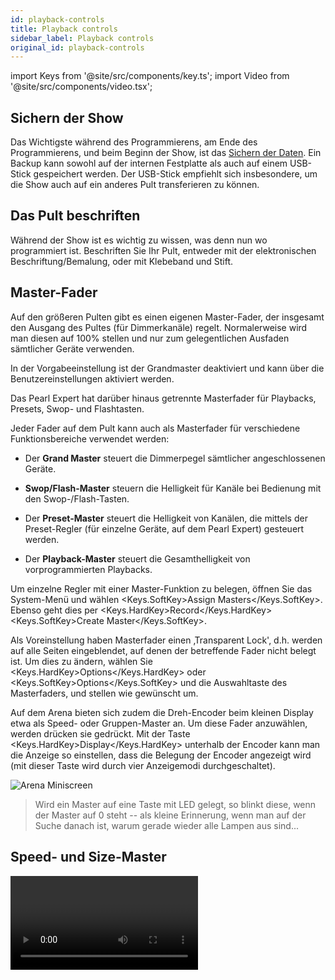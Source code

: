```yaml
---
id: playback-controls
title: Playback controls
sidebar_label: Playback controls
original_id: playback-controls
---
```


import Keys from '@site/src/components/key.ts';
import Video from '@site/src/components/video.tsx';

Sichern der Show
----------------

Das Wichtigste während des Programmierens, am Ende des Programmierens,
und beim Beginn der Show, ist das [Sichern der Daten](../titan-basics/loading-and-saving-shows.md#die-show-speichern). 
Ein Backup kann sowohl auf der internen Festplatte als auch auf einem 
USB-Stick gespeichert werden. Der USB-Stick empfiehlt sich
insbesondere, um die Show auch auf ein anderes Pult transferieren zu
können.

Das Pult beschriften
--------------------

Während der Show ist es wichtig zu wissen, was denn nun wo programmiert
ist. Beschriften Sie Ihr Pult, entweder mit der elektronischen
Beschriftung/Bemalung, oder mit Klebeband und Stift.

Master-Fader
------------

Auf den größeren Pulten gibt es einen eigenen Master-Fader, der
insgesamt den Ausgang des Pultes (für Dimmerkanäle) regelt.
Normalerweise wird man diesen auf 100% stellen und nur zum
gelegentlichen Ausfaden sämtlicher Geräte verwenden.

In der Vorgabeeinstellung ist der Grandmaster deaktiviert und kann über
die Benutzereinstellungen aktiviert werden.

Das Pearl Expert hat darüber hinaus getrennte Masterfader für Playbacks,
Presets, Swop- und Flashtasten.

Jeder Fader auf dem Pult kann auch als Masterfader für verschiedene
Funktionsbereiche verwendet werden:

-   Der <strong>Grand Master</strong> steuert die Dimmerpegel sämtlicher angeschlossenen
    Geräte.

-   <strong>Swop/Flash-Master</strong> steuern die Helligkeit für Kanäle bei Bedienung
    mit den Swop-/Flash-Tasten.

-   Der <strong>Preset-Master</strong> steuert die Helligkeit von Kanälen, die mittels
    der Preset-Regler (für einzelne Geräte, auf dem Pearl Expert)
    gesteuert werden.

-   Der <strong>Playback-Master</strong> steuert die Gesamthelligkeit von
    vorprogrammierten Playbacks.

Um einzelne Regler mit einer Master-Funktion zu belegen, öffnen
Sie das System-Menü und wählen <Keys.SoftKey>Assign Masters</Keys.SoftKey>. Ebenso geht
dies per <Keys.HardKey>Record</Keys.HardKey> <Keys.SoftKey>Create Master</Keys.SoftKey>.

Als Voreinstellung haben Masterfader einen ‚Transparent Lock', d.h.
werden auf alle Seiten eingeblendet, auf denen der betreffende Fader
nicht belegt ist. Um dies zu ändern, wählen Sie <Keys.HardKey>Options</Keys.HardKey> oder <Keys.SoftKey>Options</Keys.SoftKey>
und die Auswahltaste des Masterfaders, und stellen wie gewünscht um.

Auf dem Arena bieten sich zudem die Dreh-Encoder beim kleinen Display
etwa als Speed- oder Gruppen-Master an. Um diese Fader anzuwählen,
werden drücken sie gedrückt. Mit der Taste <Keys.HardKey>Display</Keys.HardKey> unterhalb der
Encoder kann man die Anzeige so einstellen, dass die Belegung der
Encoder angezeigt wird (mit dieser Taste wird durch vier Anzeigemodi 
durchgeschaltet).

![Arena Miniscreen](/docs/images/Arena-Miniscreen.png)

>  Wird ein Master auf eine Taste mit LED gelegt, so blinkt diese, wenn der Master auf 0 steht -- als kleine Erinnerung, wenn man auf der Suche danach ist, warum gerade wieder alle Lampen aus sind...

Speed- und Size-Master
----------------------

<Video videoId="e5rQAmTCfs0" title="Speed and Size Masters" />

Die einzelnen Playbacks lassen sich verschiedenen **Speed- und
Size-Masterreglern** zuweisen; damit kann man das Tempo und die Größe von
enthaltenen Shapes und Effekten zentral steuern, oder - im Fall von
Chasern - direkt das Chase-Tempo beeinflussen.

Zur Verfügung stehen zwölf unterschiedliche Speedmaster (4 x Speed, 8 x
BPM) sowie vier Size-Master. So kann man z.B. eined Ratemaster für
Positions-Shapes und einen anderen für Dimmershapes verwenden.

Zum Zuweisen eines Playbacks zu einem Speed- oder Size-Master drücken
Sie <Keys.HardKey>Options</Keys.HardKey> oder <Keys.SoftKey>Options</Keys.SoftKey>, wählen das jeweilige Playback (blaue Taste
oder Schaltfläche), und drücken dann <Keys.SoftKey>Effects</Keys.SoftKey> und <Keys.SoftKey>Speed Source</Keys.SoftKey>
bzw. <Keys.SoftKey>Size Source</Keys.SoftKey>. Folgende Optionen sind verfügbar:

-   Free Run (keine Steuerung über Speed-Master -- Effekte laufen so
    schnell wie programmiert)

-   BPM 1-8 (das lokal eingestellte Tempo wird durch das Master-Tempo
    komplett überschrieben)

-   Rate 1-4 (das lokal eingestellte Tempo wird durch den Master
    proportional vergrößert/verringert)

-   LocalClock (Steuerung per Tap Tempo, das ggf. per Tastenprofil auf
    einen Button gelegt werden muss)

Ferner gibt es einen <strong>Rate Grand Master</strong>, der alle Chaser und Effekte 
proportional beeinflusst unabhängig davon, ob diese einem Rate- oder BPM-Master
zugewiesen sind.

Um die Speed- bzw. Size-Master verwenden zu können, müssen diese auch
jeweils auf einen Fader gelegt werden:

1.	Drücken Sie <Keys.HardKey>Record</Keys.HardKey>.

2. 	Drücken Sie <Keys.SoftKey>Create Master</Keys.SoftKey>. 

3.	Wählen Sie mit den Menütasten den gewünschten Master.

4.	Drücken Sie die <strong>Auswahltaste</strong> des Faders, auf den Sie die Masterfunktion
	legen wollen.

-	Beim Pearl Expert und beim Tiger Touch 1 drücken Sie <Keys.HardKey>Avo</Keys.HardKey> und <Keys.HardKey>Disk</Keys.HardKey>,
	um das System-Menü zu öffnen, und wählen dort <Keys.SoftKey> Assign Masters</Keys.SoftKey>.

-	Für Speedmaster stehen auch gesonderte Tastenprofile zur Verfügung; 
	BPM-Master haben als Vorgabewert die Takt-Taste (Tap Tempo).

Speed- und Size-Master können verschiedene Skalen (Wertebereiche) haben:
0-100%, 0-200% etc. So kann man z.B. mit der Skala 0-200% den Master auf
Mittelstellung bringen (100%) und davon ausgehend die beeinflussten
Effekte größer/schneller oder langsamer/kleiner machen. Die Skala wählt
man mit den <Keys.HardKey>Options</Keys.HardKey> oder <Keys.SoftKey>Options</Keys.SoftKey> des Masterreglers.

### Optionen für BPM-Master

Für BPM-Master lassen sich Faktoren/Teiler einstellen, die bestimmen,
wie das getappte Tempo auf die BPM-Rate konvertiert wird. Um dieses
Verhältnis zu ändern, drücken Sie <Keys.HardKey>Options</Keys.HardKey> oder <Keys.SoftKey>Playback Options</Keys.SoftKey> 
und wählen den Masterregler aus, den Sie ändern möchten.

Normalerweise liegt die BPM-Rate auf dem Fader, eine der Tasten dient
als Tap-Taste, und man kann die BPM-Rate numerisch eingeben und per
blauer Select-Taste anwenden.

BPM-Master, Fader steuert BPM:
![BPM Master on playback](/docs/images/BPM-Master-on-playback.png)   

Mit der Option <Keys.SoftKey>BPM On Fader</Keys.SoftKey>/<Keys.SoftKey>Multiplier on Fader</Keys.SoftKey> steuert der
Fader alternativ den Faktor/Teiler, und die BPM-Rate wird nur per Tap
eingestellt. 

BPM-Master, Fader steuert Teiler/Faktor:
![BPM Master multiplier on fader](/docs/images/BPM-Master-multiplier-on-fader.png)

Mit <Keys.SoftKey>Multiplier Scale</Keys.SoftKey> wird der Faderbereich für den Faktor/Teiler
eingestellt (von x2\~/2 bis x32\~/32).

Mit <Keys.SoftKey>Keep Multiplier On Tap</Keys.SoftKey>/<Keys.SoftKey>Reset Multiplier On Tap</Keys.SoftKey> lässt sich
einstellen, dass beim erneuten Tappen der Faktor/Teiler wieder auf x1
zurückgesetzt wird.

Im Bereich 'Times' (Zeiten) der Benutzereinstellungen gibt es die Option
"Compensate for Rate Grand Master": dies wird wirksam, sofern der Rate
Grand Master aktiviert und auf weniger als 100% gestellt ist. Ist nun
die Option aktiv und wird ein Tempo getappt, so wird genau dieses Tempo
live übernommen und nicht durch den reduzierten Grand Master verringert.
Ist die Option dagegen deaktiviert, so wird ein getapptes Tempo durch
den Rate Grand Master beeinflusst.

### Master mit den Encodern steuern

Es ist möglich, die Encoder mit Intensity-, Size-, Rate- und BPM-Mastern
zu verbinden (connecten). Drücken Sie <Keys.HardKey>Cue</Keys.HardKey> (bzw. <Keys.HardKey>Connect</Keys.HardKey>), gefolgt
von dem betreffenden Master, so lässt sich dieser mit dem Encoder sehr 
präzise steuern. Bei BPM-Mastern kann man außerdem noch den "Edge Sync" 
(zum genauen Abgleich auf den Beat) mit den Encodern einstellen.

Auch hierbei kann man die Werte durch Klicken im Attribut-Bereich des
Displays verändern. Ebenso steht mit den <Keys.HardKey>@</Keys.HardKey>-Tasten bei den Encodern das
@-Menü zur Verfügung, mit dem man den gewünschten Wert numerisch
eingeben oder mit <Keys.SoftKey>Release</Keys.SoftKey> wieder auf den vorher eingestellten Wert
zurücksetzen kann.

>   Mittels [Tastenprofilen (Key Profiles)](../system-settings/key-profiles.md)
	kann man eine der Tasten als 'Connect' zum Verbinden mit der Steuerung
    definieren.

Playback-Gruppen
----------------

Playbacks können in Gruppen zusammengefasst werden. Dies ist sinnvoll,
wenn von mehreren Playbacks immer nur eins als aktiv angezeigt werden
soll; wird ein anderes Playback in dieser Gruppe gestartet, werden alle
anderen deaktiviert. Damit wird vor allem das spontane Showfahren mit
den Executor-Buttons deutlich vereinfacht.

Details dazu siehe [Playback Groups](../cues/playback-groups.md).

Gruppenmaster
-------------

Jeder Gruppe von Geräten kann ein Fader als Masterregler zugewiesen
werden, der dann die Helligkeit aller Geräte in der Gruppe beeinflusst.
Dazu ist ganz einfach die Gruppe auf einen Speicherplatz mit Fader zu
speichern (oder mit <Keys.HardKey>Move</Keys.HardKey> dorthin zu verschieben).

Die blaue Taste des Faders dient dann als Auswahltaste für die Gruppe;
hält man sie gedrückt, kann man mittels der Menütasten Geräte nach
verschiedenen Mustern auswählen.

Mittels <Keys.HardKey>Options</Keys.HardKey> oder <Keys.SoftKey>Options</Keys.SoftKey>, gefolgt von der entsprechenden
Playback-Auswahltaste, kann man die genaue Arbeitsweise des
Gruppenmasters wählen:

-   <strong>Scale master</strong> (proportionale Steuerung). Dabei kann der Bereich auf
    100%, 200%, 400%, 600% oder 1000% eingestellt werden. Damit lassen
    sich also auch größere Werte als gerade mit den Playbacks
    eingestellt erzielen.

-   <strong>HTP</strong> (überschreibt den Pegel falls höher)

-   <strong>Limit</strong> (absolutes Limit)

-   <strong>Take Over</strong> (wenn mit dem Master die aktuellen Dimmerwerte getroffen
    werden, werden die Geräte in den Programmierspeicher übernommen)

-   <strong>Disabled</strong> (Master ist deaktiviert)

Gibt es einen Bildschirmbereich für den als Gruppenmaster definierten
Fader, so werden dort der aktuelle Wert und die Arbeitsweise angezeigt.

![Group Master](/docs/images/Group-Master.png)

Wird ein Gruppenmaster deaktiviert oder auf einen Speicherplatz ohne
Fader verschoben, so wird der aktuelle Wert 'eingefroren'. Zum
Reaktivieren verschieben Sie den Master zurück auf einen Fader.

Mittels [Tastenprofilen (Key Profiles)](../system-settings/key-profiles.md) 
 kann man den Tasten eines Gruppenmasters verschiedene Funktionen zuweisen:

-   Flash Fixtures - blendet die Dimmer der in der Gruppe enthaltenen
    Geräte auf, bis zum Pegel, der durch den Gruppenmaster vorgegeben ist.

-   Timed Flash - wie vor, unter Berücksichtigung der eingestellten
    Fadezeiten

-   Flash Master - blendet den Gruppenmaster auf 100% auf

-   Timed Flash Master - wie vor, unter Berücksichtigung der
    eingestellten Fadezeiten

-   Swop Fixtures - wie Flash Fixtures, aber alle anderen (nicht in der
    Gruppe enthaltenen) Geräte werden auf 0 abgeblendet

Ist ein Flash-Master definiert, so steuert dieser auch den Flash-Pegel
für das Flashen der Gruppen-Master.

>   Mit <Keys.HardKey>Release</Keys.HardKey>, <Keys.SoftKey>Release All Masters</Keys.SoftKey> lassen sich alle Master auf
    einmal releasen. Das kann sinnvoll sein, wenn etwas durch einen Master
	gesteuert wird, aber unklar ist, durch welchen.

Scene Master
------------

<Video videoId="zn_jd1zba7E" title="Scene Masters" />

Der Scene Master gestattet es, etwa unter Verwendung des Visualisers
komplette Szenen vorzubereiten (unter Verwendung von Cues, Paletten
verschiedenen Zeiten etc.) und diese dann alle auf einmal zu starten.

Der Scene Master wird wie die anderen Master auch entweder per \[Assign
Masters\] im System-Menü oder via <Keys.HardKey>Record</Keys.HardKey>, <Keys.SoftKey>Create Master</Keys.SoftKey> erstellt.
Der Scene Master befindet sich zunächst im Live-Modus, womit
alle Steuerungen wie gewohnt arbeiten (Geräte auswählen, Paletten
anwenden, Playbacks starten etc.).

![Scene Master (Live)](/docs/images/Scene-Master-Live.png)

Zum Aktivieren des Preset-Modus drücken Sie die blaue Taste des Scene
Masters. Daraufhin wird im Display die Funktion "Preset" angezeigt, und
das Display des Master wird violett.

![Scene Master (Preset)](/docs/images/Scene-Master-Preset.png)

Im Preset-Modus sind alle Steuerungen -- Starten von Playbacks, Go in
Cuelisten, Anwenden von Paletten etc. -- nur im Visualiser sichtbar. Die
dabei involvierten Playbacks, Paletten etc. werden ebenfalls violett
hinterlegt.

Bewegt man nun den Scene Master, so wird der Output auf den so eingestellten
Zustand übergeblendet; dabei werden auch etwa mit einprogrammierte
Zeiten (für Cues oder Paletten) berücksichtigt. Hat der Fader 100%
erreicht, so ist der Preset-Status komplett live, also ‚committet'.
Ebenso lässt sich das Commit manuell per Tastendruck erreichen.

Normalerweise schaltet sich die Funktionsrichtung des Scene Masters um,
sobald er einen Endpunkt (100% oder 0%) erreicht, so dass man einfach
den nächsten Look einstellen, dann einfaden, und von neuem beginnen
kann. Ebenso lässt sich einstellen, dass man den Fader jedes Mal erst
wieder auf 0 bringen muss. Dies erreicht man über <Keys.HardKey>Options</Keys.HardKey> oder 
<Keys.SoftKey>Options</Keys.SoftKey> und wählt den Scene Master. Es gibt folgende Optionen:

-   <Keys.SoftKey>Auto Commit and Invert</Keys.SoftKey>: damit wird jeweils beim Erreichen von
    100% und 0% Faderstellung die (nächste) vorbereitete Szene live
    geschaltet und mit der nächsten Faderfahrt eingeblendet.

-   <Keys.SoftKey>Auto Commit</Keys.SoftKey> ist ganz ähnlich, allerdings wird die nächste Szene
    immer nur bei 0% Faderstellung aktiviert, so dass man auch von 100%
    erst wieder herunterfaden muss.

-   Bei <Keys.SoftKey>Manual Commit</Keys.SoftKey> schließlich wird die Szene gar nicht per Fader
    aktiviert, sondern muss per Taste aktiviert werden, wozu eine
    entsprechende Funktion etwa mit der grauen Taste verknüpft sein muss
    (über Tastenprofile, s.u.). etwa mit den Tastenfunktionen \[Commit
    Changes\] (Szene aktivieren), \[Commit Changes and Exit scene
    Mode\](Szene Aktivieren und Preset-Modus verlassen) oder \[Enters or
    Commits scene Mode\] (Preset-Modus aktivieren oder Szene
    aktivieren).

Der Scene Master kann auch auf einer Taste oder einem Button im Display
liegen. In diesem Fall dient die Kombination <Keys.HardKey>Avo</Keys.HardKey> + <Keys.SoftKey>Scene Master</Keys.SoftKey>
bzw. <Keys.HardKey>Release</Keys.HardKey> + <Keys.SoftKey>Scene Master</Keys.SoftKey> zum Starten oder Verlassen des
Preset Modus; einfaches Betätigen der Taste/des Buttons macht einen
Commit. Der Status lässt sich im entsprechenden Fenster (z.B. Playbacks
oder Static Playbacks) überwachen.

Den Tasten des Scene Masters lassen sich verschiedene Funktionen per
Tastenprofil zuweisen: <Keys.SoftKey>Commit Changes</Keys.SoftKey> (Szene aktivieren), \[Commit
Changes and Exit scene Mode\](Szene Aktivieren und Preset-Modus
verlassen) oder <Keys.SoftKey>Enters or Commits scene Mode</Keys.SoftKey> (Preset-Modus
aktivieren oder Szene aktivieren).	

-	Beim Pearl Expert und beim Tiger Touch 1 drücken Sie zum Zuweisen des
	Scene Masters <Keys.HardKey>Avo</Keys.HardKey> und <Keys.HardKey>Disk</Keys.HardKey>,	um ins System-Menü zu gelangen, 
	und wählen dort <Keys.SoftKey> Assign Masters</Keys.SoftKey>.

Flash- und Swop-Tasten
----------------------

Die Flash- (Add) und Swop-Tasten bei jedem Regler dienen zum jederzeitigen
Abruf von Cues und Chasern. Die <Keys.HardKey>Flash</Keys.HardKey>-Taste addiert dabei den
jeweiligen Inhalt mit 100% zum sonstigen Output, während die
<Keys.HardKey>Swop</Keys.HardKey>-Taste gleichzeitig alle anderen Cues/Chaser vorübergehend
dunkeltastet (Solo-Funktion). Die <Keys.HardKey>Flash</Keys.HardKey>-Taste lässt sich auch in die
Betriebsart 'Flash With Times' schalten: dann werden beim Flashen im Cue
programmierte Zeiten berücksichtigt.

Die Funktionsweise der Tasten lässt sich mit den [Key Profiles 
(Tastenbelegungen)](../system-settings/key-profiles.md) - abändern. Eine
sinnvolle Alternative wäre etwa 'Preload', womit die Kanäle der Geräte
bereits auf die entsprechenden Werte gestellt werden, bevor der Regler
selbst bewegt wird, so dass z.B. keine Bewegungen 'im On' stattfinden
(das geht nur für Geräte, die nicht gerade in anderen aktiven
Cues/Chasern verwendet sind). Ebenso lassen sich die Funktionen 'Stop'
und 'Go' für Cuelisten und Chaser auf diese Tasten legen. Um die
Tastenbelegung rasch zu ändern, halten Sie die <Keys.HardKey>AVO</Keys.HardKey>-Taste gedrückt
und betätigen die Funktion <Keys.SoftKey>Edit Key Profile</Keys.SoftKey>. Das Sapphire Touch verfügt
neben den grauen und blauen Tasten pro Fader auch über eine schwarze 
Taste, deren Funktion ebenso eingestellt werden kann, und auch die virtuellen
Fader können schwarze Tasten haben.

![Playback Faders with key profiles applied](/docs/images/Playback-Faders-with-key-profiles-applied.png)

Im Touchscreen direkt oberhalb der Regler wird die aktuelle
Tastenfunktion angezeigt.

Priorität der Playbacks
-----------------------

Einzelnen Playbacks lässt sich eine [höhere Priorität](../cues/playback-options.md#priority) zuweisen, wenn sie
nicht durch andere Playbacks, die die gleichen Geräte verwenden, überlagert
werden sollen. Werden etwa ein paar Geräte als Spot für z.B. den Sänger
eingesetzt, sind aber ebenso in einem anderen Cue verwendet, so kann man
die Priorität für den Cue ‚Spot' heraufsetzen, so dass der andere Cue darauf
ohne Auswirkung bleibt.

Virtuelle Fader
---------------

Werden mehr Fader benötigt und reichen dafür Fader auf dem Bildschirm
aus, so kann das Fenster ‚Virtual Faders' hilfreich sein. Zum Öffnen
drücken Sie zweimal auf 
[<Keys.HardKey>View / Open</Keys.HardKey>](../titan-basics/workspace-windows.md#auswahl-und-positionierung-der-arbeitsfenster) 
und wählen <Keys.SoftKey>Virtual Faders</Keys.SoftKey>.

Dieses Fenster zeigt 10 Fader, die genau wie die echten Fader verwendet werden
können. Mit der Seitenumschaltung auf der linken Seite können auch diese
Fader auf 60 Seiten umgeschaltet werden.

![Virtual playbacks window](/docs/images/Virtual-Faders.png)

Mit den Fenstereinstellungen (das kleine <Keys.ContextKey>Zahnrad</Keys.ContextKey> anklicken) lassen sich
weitere Einstellungen vornehmen:

-   Die Seitenumschaltung kann ein- oder ausgeblendet werden.

-   Die blauen, grauen und schwarzen Tasten können ein- oder
    ausgeblendet werden.

-   Es kann zwischen 5, 10 oder 15 Fadern gewählt werden.

Feste Playbacks (Nur Tiger Touch)
---------------------------------

Zusätzlich zu den zehn Fadern am unteren Rand des Pultes finden sich auf dem
Tiger Touch Pulten weitere zehn rechts oben. Diese haben normalerweise immer
die gleiche Belegung, d.h. sie werden durch die Seitenwahl nicht
umgeschaltet. Sie bieten sich somit an für häufig benötigte Cues, die
Saalbeleuchtung, Blinder, oder die Nebelmaschine.

Es ist aber auch möglich, diese Fader auf Seiten umzuschalten. Dazu
müssen entsprechende Makros auf Tasten zugeordnet werden. Sollten diese
Makros auf dem Pult nicht zur Verfügung stehen, so muss die
Personality-Bibliothek aktualisiert werden.

Verriegeln der Seitenumschaltung
--------------------------------

Mitunter möchte man einen Fader 'fixieren', so dass er unabhängig vom
Wechsel der Seiten stets verfügbar bleibt. Dies bietet sich z.B. an,
wenn man ein paar allgemeine Cues hat, die auf jeder Seite benötigt
werden, ohne dass man diese extra kopieren muss. Erreicht wird dies
über die Einstellung <Keys.SoftKey>Handle Paging</Keys.SoftKey> in den <Keys.HardKey>Options</Keys.HardKey> oder <Keys.SoftKey>Options</Keys.SoftKey>.

-   <Keys.SoftKey>Locked</Keys.SoftKey> (Verriegelt) blendet das betreffenden Playback auf sämtlichen
	anderen Seiten ein; was ggf. anderswo auf diesen Fader programmiert
	ist, ist damit nicht erreichbar.

-   Bei <Keys.SoftKey>Transparent Lock</Keys.SoftKey> erscheint das Playback an seinem Platz
	nur auf den Seiten, auf denen der Fader nicht schon anderweitig 
	belegt ist.

Auch die Makrotasten, Executor-Tasten und festen Playbacks lassen sich
verriegeln; dies bietet sich an, wenn man die Umschaltung per 'Page
Change'-Makros verwendet.

Auch Masterregler lassen sich auf diese Weise von der Seitenumschaltung 
ausnehmen.

Anzeigen der aktiven Playbacks
------------------------------

Im Fenster ‚Active Playbacks' werden die aktuell aktiven Playbacks/
Speicherplätze angezeigt. Damit hat man einen schnellen Überblick,
welche Cues gerade aktiv sind, wo sie gestartet wurden und welche
Attribute dadurch gesteuert werden. Zum Aufrufen dieses Fensters 
drücken Sie zweimal auf 
[<Keys.HardKey>View / Open</Keys.HardKey>](../titan-basics/workspace-windows.md#auswahl-und-positionierung-der-arbeitsfenster) 
und wählen <Keys.SoftKey>Active Playbacks</Keys.SoftKey>, oder Sie nutzen die 
Tastenkombination <Keys.HardKey>View / Open</Keys.HardKey> + <Keys.HardKey>Off</Keys.HardKey>.

In der ersten Zeile jedes Buttons steht dabei, wo (in welchem 
Fenster/auf welchem Fader) das Playback zu finden ist. Die zweite 
Zeile zeigt die Bezeichnung des Playbacks, die dritte schließlich 
die gesteuerten Attribute.

![Active Playbacks Windown](/docs/images/Active-Playbacks-Window.png)

Klickt man eine der Schaltflächen an, so wird das betreffende Playback
sofort deaktiviert. Betätigt man <Keys.SoftKey>Playback Options</Keys.SoftKey>, gefolgt von einer
der Playback-Schaltflächen, so kann man die jeweiligen Parameter ändern.

Blind-Modus
-----------

Sollen noch schnell ein paar kleine Änderungen an Cues oder Paletten mit
Hilfe des Visualisers vorgenommen werden, ohne den Live-Betrieb zu
stören, lässt sich das Pult auch in den Blind-Modus schalten. Dazu
drückt man die Taste <Keys.HardKey>Blind</Keys.HardKey> (ältere Pulte verfügen nicht über diese
-- in diesem Fall hält man <Keys.HardKey>Avo</Keys.HardKey> gedrückt und wählt den Menüpunkt
<Keys.SoftKey>Blind</Keys.SoftKey>).

Um ein Playback zu überprüfen, muss man das Playback selbst Blind
schalten. Dazu hält man die <Keys.HardKey>Blind</Keys.HardKey>-Taste und drückt die blaue
Playback-Taste. Um das Playback wieder Live zu schalten, geht man
genauso vor. Playbacks können auch über die Playback-Optionen Blind
geschaltet werden.

Dabei kann von der eingestellten Blind-Stimmung sanft in den
Live-Betrieb übergeblendet werden, ohne dass man erst ein Playback
speichern muss. Ebenso kann man im Blind die nächste Stimmung aus
mehreren Paletten kombinieren und dann in diese einfaden. (Noch
einfacher geht das mit dem Szenenmaster).

Um überzublenden, tippen Sie mit den Zifferntasten die gewünschte Zeit
in Sekunden ein und drücken die <Keys.HardKey>Blind</Keys.HardKey>-Taste.

Sind im Programmer Attribut-Zeiten gesetzt worden, so haben diese
Vorrang vor der manuell eingegebenen Zeit.

Improvisieren (Busking) mit Paletten
------------------------------------

Hatten Sie nicht genügend Zeit zum Programmieren, werden Sie vermutlich
während der Show noch ein paar Effekte hinzufügen wollen. Damit wird das
Ganze erst richtig interessant.

Sehr schnell lassen sich Ergebnisse erzielen, wenn man Paletten
verwendet. Dabei lassen sich in Paletten auch Fadezeiten speichern, oder
man gibt beim Palettenabruf eine Zeit vor.

1.  Wählen Sie einige der bereits verwendeten Geräte aus.

2.  Geben Sie mit den Zifferntasten einen Wert wie z.B. <Keys.HardKey>2</Keys.HardKey> ein
	(Überblendzeit, in Sekunden).

3.  Drücken Sie die Schaltfläche einer Palette, um sie aufzurufen.

4.  Die angewählten Geräte blenden nun in der angegebenen Zeit zu den
	Einstellungen der gewählten Palette über.

Enthält eine Palette Zeitvorgaben, so kann man mittels Tastenprofil der
Palettenschaltflächen bestimmen, ob diese Zeiten beim Improvisieren
berücksichtigt werden sollen oder nicht. Dazu drücken Sie <Keys.HardKey>Avo</Keys.HardKey>+\[Key
Profiles\], dann <Keys.SoftKey>Palettes</Keys.SoftKey>. Die möglichen Optionen sind \[Palette is
fired ignoring its times\] und <Keys.SoftKey>Palette is fired with its times</Keys.SoftKey>.
Manuell eingegebene Zeiten überschreiben stets in der Palette 
gespeicherte Zeiten.

Wird manuell eine Überblendzeit eingegeben, lässt sich ebenso der
'Geräteversatz' einstellen (mit Menütaste C <Keys.SoftKey>Overlap... </Keys.SoftKey>). Damit
lassen sich etwa Effekte wie 'Rollen' oder 'Abziehen' realisieren. Bei
'overlap'= 100% wechseln alle Geräte gleichzeitig; bei 'overlap'=50%
beginnt das zweite Gerät mit dem Überblenden, sobald das erste zur
Hälfte damit fertig ist. Die Reihenfolge, in der die Geräte wechseln,
bestimmt sich aus der Reihenfolge, in der die Geräte ausgewählt wurden. 
Siehe [Fixture Overlap](../cues/cue-timing.md#einstellen-von-überblendzeiten-und-geräteversatz) für weitere Details.

Eine so eingegebene Paletten-Fadezeit und Overlap gelten nur einmalig 
für den unmittelbar nächsten Palettenabruf. Sollen bis zur nächsten
Änderung Fadezeit und Overlap festgelegt werden, so erfolgt dies im 
<strong>Menü Palettes</strong>: drücken Sie dazu die Taste <Keys.HardKey>Palette</Keys.HardKey> und geben Sie
die gewünschten Werte mit den Menütasten <Keys.SoftKey>Master Time</Keys.SoftKey> und \[Master
Overlap\] ein. Es gibt ferner etliche Macros für die häufig genutzten
Werte, um Master Time und Master Overlap mit nur einem Tastendruck zu
ändern, siehe [Master-Zeit für Paletten](../palettes/timing-with-palettes#master-zeit-für-paletten).

Wird eine Palette als 'Quick Palette', also ohne Auswahl von Fixtures
oder Gruppen, aufgerufen, so wird sie wiederum durch den nächsten Cue
überschrieben (wird etwa eine grüne Palette aufgerufen und danach ein
blauer Cue gestartet, so werden die Geräte blau). Werden dagegen erst
Geräte/Gruppen ausgewählt und dann eine Palette aufgerufen, so wird sie
im Programmierspeicher abgelegt und überlagert alle folgenden Cues
(wird also eine grüne Palette aufgerufen, so bleiben die Geräte grün,
bis <Keys.HardKey>Clear</Keys.HardKey> gedrückt wird).

Beim Programmieren der Paletten empfiehlt es sich, z.B. alle
Farbpaletten in einem Bereich, alle Positionspaletten in einem anderen
Bereich zu gruppieren etc. Damit findet man sich später besser zurecht.

Gilt es, eine Band zu beleuchten, so ist es hilfreich, sich für jeden
Musiker eine Positionspalette anzulegen, so dass man auch auf
unangekündigte Solos schnell reagieren kann.

Die [Off-Funktion](../controlling-fixtures/using-the-select-buttons-and-wheels.md#attribute-mit-off-deaktivieren) ist nützlich, um aus
einem Cue z.B. nur die Position, aus einer anderen nur die Farbe etc. zu
verwenden. Damit ergeben sich deutlich mehr Kombinationsmöglichkeiten,
als wenn man stets sämtliche Attribute in einem Cue ablegt. Zu beachten
ist dabei, dass man natürlich den Überblick über den tatsächlichen
Inhalt behalten muss: startet man etwa zwei Cues, die jeder nur die Farbe
gespeichert haben, so ergibt das noch kein Licht.
